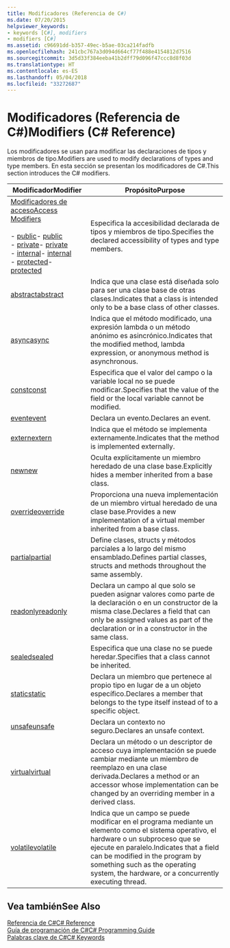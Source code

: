 ```yaml
---
title: Modificadores (Referencia de C#)
ms.date: 07/20/2015
helpviewer_keywords:
- keywords [C#], modifiers
- modifiers [C#]
ms.assetid: c96691dd-b357-49ec-b5ae-03ca214fadfb
ms.openlocfilehash: 241cbc767a3d094d664cf77f488e4154812d7516
ms.sourcegitcommit: 3d5d33f384eeba41b2dff79d096f47ccc8d8f03d
ms.translationtype: HT
ms.contentlocale: es-ES
ms.lasthandoff: 05/04/2018
ms.locfileid: "33272687"
---
```

# <a name="modifiers-c-reference"></a><span data-ttu-id="5a692-102">Modificadores (Referencia de C#)</span><span class="sxs-lookup"><span data-stu-id="5a692-102">Modifiers (C# Reference)</span></span>
<span data-ttu-id="5a692-103">Los modificadores se usan para modificar las declaraciones de tipos y miembros de tipo.</span><span class="sxs-lookup"><span data-stu-id="5a692-103">Modifiers are used to modify declarations of types and type members.</span></span> <span data-ttu-id="5a692-104">En esta sección se presentan los modificadores de C#.</span><span class="sxs-lookup"><span data-stu-id="5a692-104">This section introduces the C# modifiers.</span></span>  
  
|<span data-ttu-id="5a692-105">Modificador</span><span class="sxs-lookup"><span data-stu-id="5a692-105">Modifier</span></span>|<span data-ttu-id="5a692-106">Propósito</span><span class="sxs-lookup"><span data-stu-id="5a692-106">Purpose</span></span>|  
|--------------|-------------|  
|[<span data-ttu-id="5a692-107">Modificadores de acceso</span><span class="sxs-lookup"><span data-stu-id="5a692-107">Access Modifiers</span></span>](../../../csharp/language-reference/keywords/access-modifiers.md)<br /><br /> <span data-ttu-id="5a692-108">-   [public](../../../csharp/language-reference/keywords/public.md)</span><span class="sxs-lookup"><span data-stu-id="5a692-108">-   [public](../../../csharp/language-reference/keywords/public.md)</span></span><br /><span data-ttu-id="5a692-109">-   [private](../../../csharp/language-reference/keywords/private.md)</span><span class="sxs-lookup"><span data-stu-id="5a692-109">-   [private](../../../csharp/language-reference/keywords/private.md)</span></span><br /><span data-ttu-id="5a692-110">-   [internal](../../../csharp/language-reference/keywords/internal.md)</span><span class="sxs-lookup"><span data-stu-id="5a692-110">-   [internal](../../../csharp/language-reference/keywords/internal.md)</span></span><br /><span data-ttu-id="5a692-111">-   [protected](../../../csharp/language-reference/keywords/protected.md)</span><span class="sxs-lookup"><span data-stu-id="5a692-111">-   [protected](../../../csharp/language-reference/keywords/protected.md)</span></span>|<span data-ttu-id="5a692-112">Especifica la accesibilidad declarada de tipos y miembros de tipo.</span><span class="sxs-lookup"><span data-stu-id="5a692-112">Specifies the declared accessibility of types and type members.</span></span>|  
|[<span data-ttu-id="5a692-113">abstract</span><span class="sxs-lookup"><span data-stu-id="5a692-113">abstract</span></span>](../../../csharp/language-reference/keywords/abstract.md)|<span data-ttu-id="5a692-114">Indica que una clase está diseñada solo para ser una clase base de otras clases.</span><span class="sxs-lookup"><span data-stu-id="5a692-114">Indicates that a class is intended only to be a base class of other classes.</span></span>|  
|[<span data-ttu-id="5a692-115">async</span><span class="sxs-lookup"><span data-stu-id="5a692-115">async</span></span>](../../../csharp/language-reference/keywords/async.md)|<span data-ttu-id="5a692-116">Indica que el método modificado, una expresión lambda o un método anónimo es asincrónico.</span><span class="sxs-lookup"><span data-stu-id="5a692-116">Indicates that the modified method, lambda expression, or anonymous method is asynchronous.</span></span>|  
|[<span data-ttu-id="5a692-117">const</span><span class="sxs-lookup"><span data-stu-id="5a692-117">const</span></span>](../../../csharp/language-reference/keywords/const.md)|<span data-ttu-id="5a692-118">Especifica que el valor del campo o la variable local no se puede modificar.</span><span class="sxs-lookup"><span data-stu-id="5a692-118">Specifies that the value of the field or the local variable cannot be modified.</span></span>|  
|[<span data-ttu-id="5a692-119">event</span><span class="sxs-lookup"><span data-stu-id="5a692-119">event</span></span>](../../../csharp/language-reference/keywords/event.md)|<span data-ttu-id="5a692-120">Declara un evento.</span><span class="sxs-lookup"><span data-stu-id="5a692-120">Declares an event.</span></span>|  
|[<span data-ttu-id="5a692-121">extern</span><span class="sxs-lookup"><span data-stu-id="5a692-121">extern</span></span>](../../../csharp/language-reference/keywords/extern.md)|<span data-ttu-id="5a692-122">Indica que el método se implementa externamente.</span><span class="sxs-lookup"><span data-stu-id="5a692-122">Indicates that the method is implemented externally.</span></span>|  
|[<span data-ttu-id="5a692-123">new</span><span class="sxs-lookup"><span data-stu-id="5a692-123">new</span></span>](../../../csharp/language-reference/keywords/new.md)|<span data-ttu-id="5a692-124">Oculta explícitamente un miembro heredado de una clase base.</span><span class="sxs-lookup"><span data-stu-id="5a692-124">Explicitly hides a member inherited from a base class.</span></span>|  
|[<span data-ttu-id="5a692-125">override</span><span class="sxs-lookup"><span data-stu-id="5a692-125">override</span></span>](../../../csharp/language-reference/keywords/override.md)|<span data-ttu-id="5a692-126">Proporciona una nueva implementación de un miembro virtual heredado de una clase base.</span><span class="sxs-lookup"><span data-stu-id="5a692-126">Provides a new implementation of a virtual member inherited from a base class.</span></span>|  
|[<span data-ttu-id="5a692-127">partial</span><span class="sxs-lookup"><span data-stu-id="5a692-127">partial</span></span>](../../../csharp/language-reference/keywords/partial-type.md)|<span data-ttu-id="5a692-128">Define clases, structs y métodos parciales a lo largo del mismo ensamblado.</span><span class="sxs-lookup"><span data-stu-id="5a692-128">Defines partial classes, structs and methods throughout the same assembly.</span></span>|  
|[<span data-ttu-id="5a692-129">readonly</span><span class="sxs-lookup"><span data-stu-id="5a692-129">readonly</span></span>](../../../csharp/language-reference/keywords/readonly.md)|<span data-ttu-id="5a692-130">Declara un campo al que solo se pueden asignar valores como parte de la declaración o en un constructor de la misma clase.</span><span class="sxs-lookup"><span data-stu-id="5a692-130">Declares a field that can only be assigned values as part of the declaration or in a constructor in the same class.</span></span>|  
|[<span data-ttu-id="5a692-131">sealed</span><span class="sxs-lookup"><span data-stu-id="5a692-131">sealed</span></span>](../../../csharp/language-reference/keywords/sealed.md)|<span data-ttu-id="5a692-132">Especifica que una clase no se puede heredar.</span><span class="sxs-lookup"><span data-stu-id="5a692-132">Specifies that a class cannot be inherited.</span></span>|  
|[<span data-ttu-id="5a692-133">static</span><span class="sxs-lookup"><span data-stu-id="5a692-133">static</span></span>](../../../csharp/language-reference/keywords/static.md)|<span data-ttu-id="5a692-134">Declara un miembro que pertenece al propio tipo en lugar de a un objeto específico.</span><span class="sxs-lookup"><span data-stu-id="5a692-134">Declares a member that belongs to the type itself instead of to a specific object.</span></span>|  
|[<span data-ttu-id="5a692-135">unsafe</span><span class="sxs-lookup"><span data-stu-id="5a692-135">unsafe</span></span>](../../../csharp/language-reference/keywords/unsafe.md)|<span data-ttu-id="5a692-136">Declara un contexto no seguro.</span><span class="sxs-lookup"><span data-stu-id="5a692-136">Declares an unsafe context.</span></span>|  
|[<span data-ttu-id="5a692-137">virtual</span><span class="sxs-lookup"><span data-stu-id="5a692-137">virtual</span></span>](../../../csharp/language-reference/keywords/virtual.md)|<span data-ttu-id="5a692-138">Declara un método o un descriptor de acceso cuya implementación se puede cambiar mediante un miembro de reemplazo en una clase derivada.</span><span class="sxs-lookup"><span data-stu-id="5a692-138">Declares a method or an accessor whose implementation can be changed by an overriding member in a derived class.</span></span>|  
|[<span data-ttu-id="5a692-139">volatile</span><span class="sxs-lookup"><span data-stu-id="5a692-139">volatile</span></span>](../../../csharp/language-reference/keywords/volatile.md)|<span data-ttu-id="5a692-140">Indica que un campo se puede modificar en el programa mediante un elemento como el sistema operativo, el hardware o un subproceso que se ejecute en paralelo.</span><span class="sxs-lookup"><span data-stu-id="5a692-140">Indicates that a field can be modified in the program by something such as the operating system, the hardware, or a concurrently executing thread.</span></span>|  
  
## <a name="see-also"></a><span data-ttu-id="5a692-141">Vea también</span><span class="sxs-lookup"><span data-stu-id="5a692-141">See Also</span></span>  
 [<span data-ttu-id="5a692-142">Referencia de C#</span><span class="sxs-lookup"><span data-stu-id="5a692-142">C# Reference</span></span>](../../../csharp/language-reference/index.md)  
 [<span data-ttu-id="5a692-143">Guía de programación de C#</span><span class="sxs-lookup"><span data-stu-id="5a692-143">C# Programming Guide</span></span>](../../../csharp/programming-guide/index.md)  
 [<span data-ttu-id="5a692-144">Palabras clave de C#</span><span class="sxs-lookup"><span data-stu-id="5a692-144">C# Keywords</span></span>](../../../csharp/language-reference/keywords/index.md)
